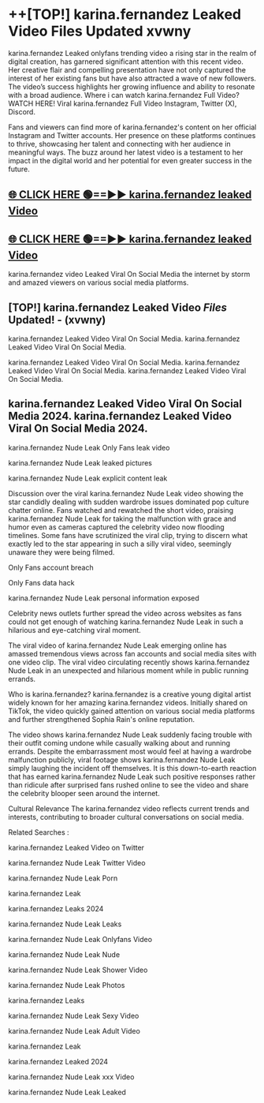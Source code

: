 # ++[TOP!] karina.fernandez Leaked Video Files Updated xvwny<br>

karina.fernandez Leaked onlyfans trending video a rising star in the realm of digital creation, has garnered significant attention with this recent video. Her creative flair and compelling presentation have not only captured the interest of her existing fans but have also attracted a wave of new followers. The video’s success highlights her growing influence and ability to resonate with a broad audience.
Where i can watch karina.fernandez Full Video? WATCH HERE! Viral karina.fernandez Full Video Instagram, Twitter (X), Discord.


Fans and viewers can find more of karina.fernandez's content on her official Instagram and Twitter accounts. Her presence on these platforms continues to thrive, showcasing her talent and connecting with her audience in meaningful ways. The buzz around her latest video is a testament to her impact in the digital world and her potential for even greater success in the future.


## [🌐 CLICK HERE 🟢==►► karina.fernandez leaked Video ](https://xnudes.xyz/go)

## [🌐 CLICK HERE 🟢==►► karina.fernandez leaked Video ](https://xnudes.xyz/go)



karina.fernandez video Leaked Viral On Social Media the internet by storm and amazed viewers on various social media platforms.


## [TOP!] karina.fernandez Leaked Video *Files* Updated! - (xvwny)

karina.fernandez Leaked Video Viral On Social Media. karina.fernandez Leaked Video Viral On Social Media.

karina.fernandez Leaked Video Viral On Social Media. karina.fernandez Leaked Video Viral On Social Media. karina.fernandez Leaked Video Viral On Social Media.


## karina.fernandez Leaked Video Viral On Social Media 2024. karina.fernandez Leaked Video Viral On Social Media 2024.
karina.fernandez Nude Leak Only Fans leak video

karina.fernandez Nude Leak leaked pictures

karina.fernandez Nude Leak explicit content leak

Discussion over the viral karina.fernandez Nude Leak video showing the star candidly dealing with sudden wardrobe issues dominated pop culture chatter online. Fans watched and rewatched the short video, praising karina.fernandez Nude Leak for taking the malfunction with grace and humor even as cameras captured the celebrity video now flooding timelines. Some fans have scrutinized the viral clip, trying to discern what exactly led to the star appearing in such a silly viral video, seemingly unaware they were being filmed.


Only Fans account breach

Only Fans data hack

karina.fernandez Nude Leak personal information exposed

Celebrity news outlets further spread the video across websites as fans could not get enough of watching karina.fernandez Nude Leak in such a hilarious and eye-catching viral moment.


The viral video of karina.fernandez Nude Leak emerging online has amassed tremendous views across fan accounts and social media sites with one video clip. The viral video circulating recently shows karina.fernandez Nude Leak in an unexpected and hilarious moment while in public running errands.


Who is karina.fernandez? karina.fernandez is a creative young digital artist widely known for her amazing karina.fernandez videos. Initially shared on TikTok, the video quickly gained attention on various social media platforms and further strengthened Sophia Rain's online reputation.

The video shows karina.fernandez Nude Leak suddenly facing trouble with their outfit coming undone while casually walking about and running errands. Despite the embarrassment most would feel at having a wardrobe malfunction publicly, viral footage shows karina.fernandez Nude Leak simply laughing the incident off themselves. It is this down-to-earth reaction that has earned karina.fernandez Nude Leak such positive responses rather than ridicule after surprised fans rushed online to see the video and share the celebrity blooper seen around the internet.

Cultural Relevance The karina.fernandez video reflects current trends and interests, contributing to broader cultural conversations on social media.

Related Searches :

karina.fernandez Leaked Video on Twitter

karina.fernandez Nude Leak Twitter Video

karina.fernandez Nude Leak Porn

karina.fernandez Leak 

karina.fernandez Leaks 2024

karina.fernandez Nude Leak Leaks

karina.fernandez Nude Leak Onlyfans Video

karina.fernandez Nude Leak Nude

karina.fernandez Nude Leak Shower Video

karina.fernandez Nude Leak Photos

karina.fernandez Leaks

karina.fernandez Nude Leak Sexy Video

karina.fernandez Nude Leak Adult Video

karina.fernandez Leak

karina.fernandez Leaked 2024

karina.fernandez Nude Leak xxx Video

karina.fernandez Nude Leak Leaked